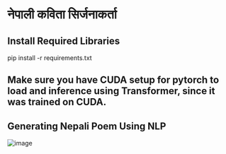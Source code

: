 # नेपाली कविता सिर्जनाकर्ता 

## Install Required Libraries </br>
pip install -r requirements.txt </br>

## Make sure you have CUDA setup for pytorch to load and inference using Transformer, since it was trained on CUDA. </br>

## Generating Nepali Poem Using NLP </br>

![image](https://github.com/HordesOfGhost/Nepali_Poem_Generator/assets/85671929/b0891031-3703-4b5a-9aef-1347f8994ab2)

